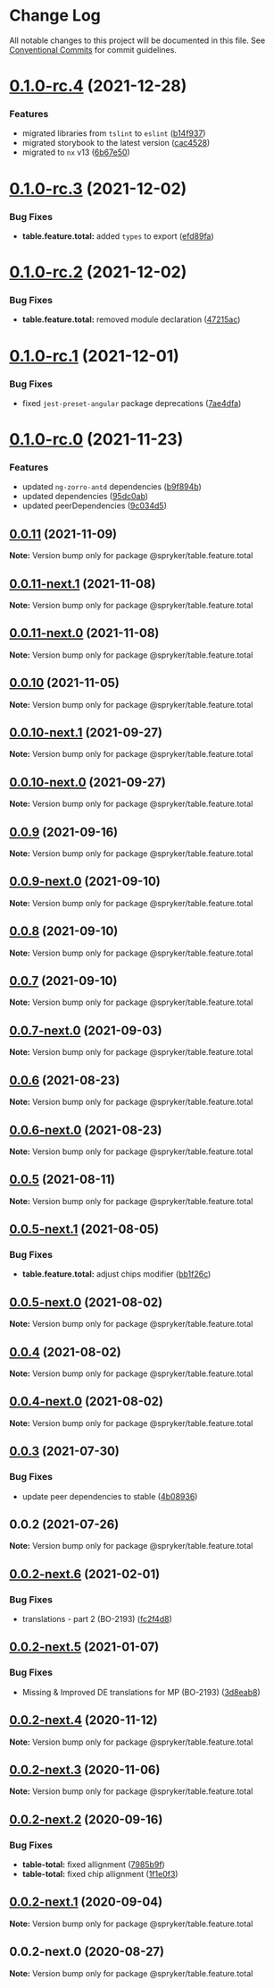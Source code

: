 # Change Log

All notable changes to this project will be documented in this file.
See [Conventional Commits](https://conventionalcommits.org) for commit guidelines.

# [0.1.0-rc.4](https://github.com/spryker/ui-components/compare/@spryker/table.feature.total@0.1.0-rc.3...@spryker/table.feature.total@0.1.0-rc.4) (2021-12-28)


### Features

* migrated libraries from `tslint` to `eslint` ([b14f937](https://github.com/spryker/ui-components/commit/b14f937bfd7803341e6626dd491484aa4d9b1344))
* migrated storybook to the latest version ([cac4528](https://github.com/spryker/ui-components/commit/cac45288f9644fc20c4cff6b4a658a74130fbe2e))
* migrated to `nx` v13 ([6b67e50](https://github.com/spryker/ui-components/commit/6b67e504a2ff8e8a840f70e12aae056c31698b47))





# [0.1.0-rc.3](https://github.com/spryker/ui-components/compare/@spryker/table.feature.total@0.1.0-rc.2...@spryker/table.feature.total@0.1.0-rc.3) (2021-12-02)


### Bug Fixes

* **table.feature.total:** added `types` to export ([efd89fa](https://github.com/spryker/ui-components/commit/efd89fad355ce3e7b169549061cb09d8aa3d7d6e))





# [0.1.0-rc.2](https://github.com/spryker/ui-components/compare/@spryker/table.feature.total@0.1.0-rc.1...@spryker/table.feature.total@0.1.0-rc.2) (2021-12-02)


### Bug Fixes

* **table.feature.total:** removed module declaration ([47215ac](https://github.com/spryker/ui-components/commit/47215acc5ff577dd4c544b63373d65e7aad468dc))





# [0.1.0-rc.1](https://github.com/spryker/ui-components/compare/@spryker/table.feature.total@0.1.0-rc.0...@spryker/table.feature.total@0.1.0-rc.1) (2021-12-01)


### Bug Fixes

* fixed `jest-preset-angular` package deprecations ([7ae4dfa](https://github.com/spryker/ui-components/commit/7ae4dfa3e60b243490e2ccc50db4f2ffee0b8ab9))





# [0.1.0-rc.0](https://github.com/spryker/ui-components/compare/@spryker/table.feature.total@0.0.10-next.1...@spryker/table.feature.total@0.1.0-rc.0) (2021-11-23)


### Features

* updated `ng-zorro-antd` dependencies ([b9f894b](https://github.com/spryker/ui-components/commit/b9f894b5c6dd3e469bc8e0f01e251bb29e20e92d))
* updated dependencies ([95dc0ab](https://github.com/spryker/ui-components/commit/95dc0ab04dd4612dc2476ed2b487aee7c7304497))
* updated peerDependencies ([9c034d5](https://github.com/spryker/ui-components/commit/9c034d5d972cbeb9fd90135dd901521b9877247e))





## [0.0.11](https://github.com/spryker/ui-components/compare/@spryker/table.feature.total@0.0.11-next.1...@spryker/table.feature.total@0.0.11) (2021-11-09)

**Note:** Version bump only for package @spryker/table.feature.total





## [0.0.11-next.1](https://github.com/spryker/ui-components/compare/@spryker/table.feature.total@0.0.10...@spryker/table.feature.total@0.0.11-next.1) (2021-11-08)

**Note:** Version bump only for package @spryker/table.feature.total





## [0.0.11-next.0](https://github.com/spryker/zed-gui/compare/@spryker/table.feature.total@0.0.10-next.1...@spryker/table.feature.total@0.0.11-next.0) (2021-11-08)

**Note:** Version bump only for package @spryker/table.feature.total





## [0.0.10](https://github.com/spryker/ui-components/compare/@spryker/table.feature.total@0.0.10-next.1...@spryker/table.feature.total@0.0.10) (2021-11-05)

**Note:** Version bump only for package @spryker/table.feature.total





## [0.0.10-next.1](https://github.com/spryker/ui-components/compare/@spryker/table.feature.total@0.0.9...@spryker/table.feature.total@0.0.10-next.1) (2021-09-27)

**Note:** Version bump only for package @spryker/table.feature.total





## [0.0.10-next.0](https://github.com/spryker/zed-gui/compare/@spryker/table.feature.total@0.0.6...@spryker/table.feature.total@0.0.10-next.0) (2021-09-27)

**Note:** Version bump only for package @spryker/table.feature.total





## [0.0.9](https://github.com/spryker/ui-components/compare/@spryker/table.feature.total@0.0.9-next.0...@spryker/table.feature.total@0.0.9) (2021-09-16)

**Note:** Version bump only for package @spryker/table.feature.total





## [0.0.9-next.0](https://github.com/spryker/ui-components/compare/@spryker/table.feature.total@0.0.8...@spryker/table.feature.total@0.0.9-next.0) (2021-09-10)

**Note:** Version bump only for package @spryker/table.feature.total





## [0.0.8](https://github.com/spryker/ui-components/compare/@spryker/table.feature.total@0.0.7-next.0...@spryker/table.feature.total@0.0.8) (2021-09-10)

**Note:** Version bump only for package @spryker/table.feature.total





## [0.0.7](https://github.com/spryker/ui-components/compare/@spryker/table.feature.total@0.0.7-next.0...@spryker/table.feature.total@0.0.7) (2021-09-10)

**Note:** Version bump only for package @spryker/table.feature.total





## [0.0.7-next.0](https://github.com/spryker/ui-components/compare/@spryker/table.feature.total@0.0.6...@spryker/table.feature.total@0.0.7-next.0) (2021-09-03)

**Note:** Version bump only for package @spryker/table.feature.total





## [0.0.6](https://github.com/spryker/ui-components/compare/@spryker/table.feature.total@0.0.6-next.0...@spryker/table.feature.total@0.0.6) (2021-08-23)

**Note:** Version bump only for package @spryker/table.feature.total





## [0.0.6-next.0](https://github.com/spryker/ui-components/compare/@spryker/table.feature.total@0.0.5...@spryker/table.feature.total@0.0.6-next.0) (2021-08-23)

**Note:** Version bump only for package @spryker/table.feature.total





## [0.0.5](https://github.com/spryker/ui-components/compare/@spryker/table.feature.total@0.0.5-next.1...@spryker/table.feature.total@0.0.5) (2021-08-11)

**Note:** Version bump only for package @spryker/table.feature.total





## [0.0.5-next.1](https://github.com/spryker/ui-components/compare/@spryker/table.feature.total@0.0.5-next.0...@spryker/table.feature.total@0.0.5-next.1) (2021-08-05)


### Bug Fixes

* **table.feature.total:** adjust chips modifier ([bb1f26c](https://github.com/spryker/ui-components/commit/bb1f26cb781d41c066a44ac95bbc7bae07fe5728))





## [0.0.5-next.0](https://github.com/spryker/ui-components/compare/@spryker/table.feature.total@0.0.4...@spryker/table.feature.total@0.0.5-next.0) (2021-08-02)

**Note:** Version bump only for package @spryker/table.feature.total





## [0.0.4](https://github.com/spryker/ui-components/compare/@spryker/table.feature.total@0.0.4-next.0...@spryker/table.feature.total@0.0.4) (2021-08-02)

**Note:** Version bump only for package @spryker/table.feature.total





## [0.0.4-next.0](https://github.com/spryker/ui-components/compare/@spryker/table.feature.total@0.0.3...@spryker/table.feature.total@0.0.4-next.0) (2021-08-02)

**Note:** Version bump only for package @spryker/table.feature.total





## [0.0.3](https://github.com/spryker/ui-components/compare/@spryker/table.feature.total@0.0.2...@spryker/table.feature.total@0.0.3) (2021-07-30)


### Bug Fixes

* update peer dependencies to stable ([4b08936](https://github.com/spryker/ui-components/commit/4b0893691360cf4bd66935aed24873266c98c4e4))





## 0.0.2 (2021-07-26)

**Note:** Version bump only for package @spryker/table.feature.total





## [0.0.2-next.6](https://github.com/spryker/ui-components/compare/@spryker/table.feature.total@0.0.2-next.5...@spryker/table.feature.total@0.0.2-next.6) (2021-02-01)


### Bug Fixes

* translations - part 2 (BO-2193) ([fc2f4d8](https://github.com/spryker/ui-components/commit/fc2f4d82bca5cc594de7a088578855da8bd33188))





## [0.0.2-next.5](https://github.com/spryker/ui-components/compare/@spryker/table.feature.total@0.0.2-next.4...@spryker/table.feature.total@0.0.2-next.5) (2021-01-07)


### Bug Fixes

* Missing & Improved DE translations for MP (BO-2193) ([3d8eab8](https://github.com/spryker/ui-components/commit/3d8eab8f802f8264e38677ef213af60ec77f13bb))





## [0.0.2-next.4](https://github.com/spryker/ui-components/compare/@spryker/table.feature.total@0.0.2-next.3...@spryker/table.feature.total@0.0.2-next.4) (2020-11-12)

**Note:** Version bump only for package @spryker/table.feature.total





## [0.0.2-next.3](https://github.com/spryker/ui-components/compare/@spryker/table.feature.total@0.0.2-next.2...@spryker/table.feature.total@0.0.2-next.3) (2020-11-06)

**Note:** Version bump only for package @spryker/table.feature.total





## [0.0.2-next.2](https://github.com/spryker/ui-components/compare/@spryker/table.feature.total@0.0.2-next.1...@spryker/table.feature.total@0.0.2-next.2) (2020-09-16)


### Bug Fixes

* **table-total:** fixed allignment ([7985b9f](https://github.com/spryker/ui-components/commit/7985b9f63a51ebc10395b1d641bdd9d11c3f7271))
* **table-total:** fixed chip allignment ([1f1e0f3](https://github.com/spryker/ui-components/commit/1f1e0f3ed4cc9f152ebf9f9455a70682cd0ad237))





## [0.0.2-next.1](https://github.com/spryker/ui-components/compare/@spryker/table.feature.total@0.0.2-next.0...@spryker/table.feature.total@0.0.2-next.1) (2020-09-04)

**Note:** Version bump only for package @spryker/table.feature.total





## 0.0.2-next.0 (2020-08-27)

**Note:** Version bump only for package @spryker/table.feature.total
